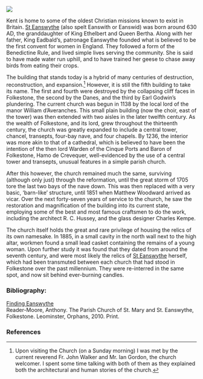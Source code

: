 <a href="https://beta.kent-maps.online"><img src="https://beta.kent-maps.online/juncture/ve-button.png"></a>
<param ve-config title="St. Mary and St Eanswythe, Folkestone" author="Andrew Vincent" layout="vtl" banner="https://raw.githubusercontent.com/kent-map/images/main/banners/19c.jpg">

<param ve-entity eid="Q375314" aliases="Folkestone">
<param ve-entity eid="Q26314321" aliases="The Leas">

Kent is home to some of the oldest Christian missions known to exist in Britain. [St Eanswythe](https://findingeanswythe.uk/) (also spelt Eanswith or Eanswid) was born around 630 AD, the granddaughter of King Ethelbert and Queen Bertha. Along with her father, King Eadbald’s, patronage Eanswythe founded what is believed to be the first convent for women in England. They followed a form of the Benedictine Rule, and lived simple lives serving the community. She is said to have made water run uphill, and to have trained her geese to chase away birds from eating their crops. 
<param ve-image url="https://stor.artstor.org/stor/893f1386-bfc5-4d0e-b562-540f038d2db1" label="The mural depicting St Eanswythe which was painted onto the south wall of the south chancel chapel. She is said to have died in her early twenties." attribution="Andrew Vincent">

The building that stands today is a hybrid of many centuries of destruction, reconstruction, and expansion.[^ref1]  However, it is still the fifth building to take its name. The first and fourth were destroyed by the collapsing cliff faces in Folkestone, the second by the Danes, and the third by Earl Godwin’s plundering. The current church was begun in 1138 by the local lord of the manor William d’Averanches. This small plain building (now the choir, east of the tower) was then extended with two aisles in the later twelfth century. As the wealth of Folkestone, and its lord, grew throughout the thirteenth century, the church was greatly expanded to include a central tower, chancel, transepts, four-bay nave, and four chapels. By 1236, the interior was more akin to that of a cathedral, which is believed to have been the intention of the then lord Warden of the Cinque Ports and Baron of Folkestone, Hamo de Crevequer, well-evidenced by the use of a central tower and transepts, unusual features in a simple parish church. 
<param ve-image url="https://stor.artstor.org/stor/35bc9f9f-8fd4-4164-8042-c0ddbae953b1" label="The view of the church from the north east, showing the Victorian renovation of the nave and aisles." attribution="Andrew Vincent">

After this however, the church remained much the same, surviving (although only just) through the reformation, until the great storm of 1705 tore the last two bays of the nave down. This was then replaced with a very basic, ‘barn-like’ structure, until 1851 when Matthew Woodward arrived as vicar. Over the next forty-seven years of service to the church, he saw the restoration and magnification of the building into its current state, employing some of the best and most famous craftsmen to do the work, including the architect R. C. Hussey, and the glass designer Charles Kempe. 
<param ve-image url="https://stor.artstor.org/stor/28b8ffc8-41e6-4ee0-9670-b325efef6860" label="The view of the church interior looking west from under the central tower down into the large nave and aisles." attribution="Andrew Vincent">
 
The church itself holds the great and rare privilege of housing the relics of its own namesake. In 1885, in a small cavity in the north wall next to the high altar, workmen found a small lead casket containing the remains of a young woman. Upon further study it was found that they dated from around the seventh century, and were most likely the relics of [St Eanswythe](https://findingeanswythe.uk/) herself, which had been transmuted between each church that had stood in Folkestone over the past millennium. They were re-interred in the same spot, and now sit behind ever-burning candles.
<param ve-image url="https://stor.artstor.org/stor/6962033a-cf74-425e-b4a9-bb9964c7cea0" label="The view of the high alter surrounded by beautifully carved marble which was added during Matthew Woodward’s restorations. In the bottom left-hand corner you can see two candles and a small portrait. These stand next to the reliquary of St Eanswythe." attribution="Andrew Vincent">

### Bibliography:

[Finding Eanswythe](https://findingeanswythe.uk/)    
Reader-Moore, Anthony. The Parish Church of St. Mary and St. Eanswythe, Folkestone. Leominster, Orphans, 2010. Print.  

### References

[^ref1]: Upon visiting the Church (on a Sunday morning) I was met by the current reverend Fr. John Walker and Mr. Ian Gordon, the church welcomer. I spent some time talking with both of them as they explained both the architectural and human stories of the church.
